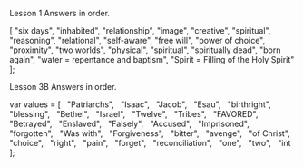 
Lesson 1 Answers in order.

  [
  "six days",
  "inhabited",
  "relationship",
  "image",
  "creative",
  "spiritual",
  "reasoning",
  "relational",
  "self-aware",
  "free will",
  "power of choice",
  "proximity",
  "two worlds",
  "physical",
  "spiritual",
  "spiritually dead",
  "born again",
  "water = repentance and baptism",
  "Spirit = Filling of the Holy Spirit"
  ];

  Lesson 3B Answers in order.

  var values = [
  "Patriarchs",
  "Isaac",
  "Jacob",
  "Esau",
  "birthright",
  "blessing",
  "Bethel",
  "Israel",
  "Twelve",
  "Tribes",
  "FAVORED",
  "Betrayed",
  "Enslaved",
  "Falsely",
  "Accused",
  "Imprisoned",
  "forgotten",
  "Was with",
  "Forgiveness",
  "bitter",
  "avenge",
  "of Christ",
  "choice",
  "right",
  "pain",
  "forget",
  "reconciliation",
  "one",
  "two",
  "int    
];